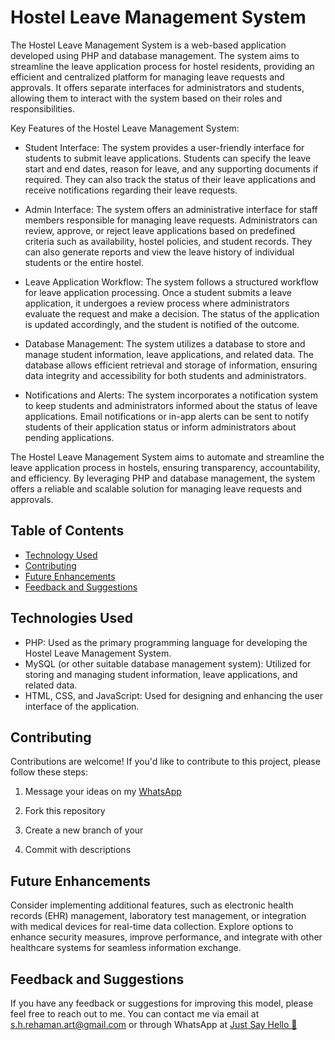 
#  Hostel Leave Management System

The Hostel Leave Management System is a web-based application developed using PHP and database management. The system aims to streamline the leave application process for hostel residents, providing an efficient and centralized platform for managing leave requests and approvals. It offers separate interfaces for administrators and students, allowing them to interact with the system based on their roles and responsibilities.

Key Features of the Hostel Leave Management System:

- Student Interface: The system provides a user-friendly interface for students to submit leave applications. Students can specify the leave start and end dates, reason for leave, and any supporting documents if required. They can also track the status of their leave applications and receive notifications regarding their leave requests.

- Admin Interface: The system offers an administrative interface for staff members responsible for managing leave requests. Administrators can review, approve, or reject leave applications based on predefined criteria such as availability, hostel policies, and student records. They can also generate reports and view the leave history of individual students or the entire hostel.

- Leave Application Workflow: The system follows a structured workflow for leave application processing. Once a student submits a leave application, it undergoes a review process where administrators evaluate the request and make a decision. The status of the application is updated accordingly, and the student is notified of the outcome.

- Database Management: The system utilizes a database to store and manage student information, leave applications, and related data. The database allows efficient retrieval and storage of information, ensuring data integrity and accessibility for both students and administrators.

- Notifications and Alerts: The system incorporates a notification system to keep students and administrators informed about the status of leave applications. Email notifications or in-app alerts can be sent to notify students of their application status or inform administrators about pending applications.

The Hostel Leave Management System aims to automate and streamline the leave application process in hostels, ensuring transparency, accountability, and efficiency. By leveraging PHP and database management, the system offers a reliable and scalable solution for managing leave requests and approvals.


## Table of Contents
- [Technology Used](#technologies)
- [Contributing](#contributing)
- [Future Enhancements](#future)
- [Feedback and Suggestions](#feedback-and-suggestions) 

## Technologies Used
- PHP: Used as the primary programming language for developing the Hostel Leave Management System.
- MySQL (or other suitable database management system): Utilized for storing and managing student information, leave applications, and related data.
- HTML, CSS, and JavaScript: Used for designing and enhancing the user interface of the application.

## Contributing

Contributions are welcome! If you'd like to contribute to this project, please follow these steps:

 1. Message your ideas on my [WhatsApp](https://api.whatsapp.com/send/?phone=919777795786&text=Hello%20Shaikh%20Habibur%20Rehaman,%20I%20get%20this%20no.%20from%20your%20Github%20&type=phone_number&app_absent=0)
 2. Fork this repository 

 3. Create a new branch of your 
 4. Commit with descriptions 


## Future Enhancements

Consider implementing additional features, such as electronic health records (EHR) management, laboratory test management, or integration with medical devices for real-time data collection. Explore options to enhance security measures, improve performance, and integrate with other healthcare systems for seamless information exchange.

## Feedback and Suggestions

If you have any feedback or suggestions for improving this model, please feel free to reach out to me. You can contact me via email at s.h.rehaman.art@gmail.com or through WhatsApp at [Just Say Hello 👋 ](https://api.whatsapp.com/send/?phone=919777795786&text=Hello%20Shaikh%20Habibur%20Rehaman,%20I%20get%20this%20no.%20from%20your%20Github%20&type=phone_number&app_absent=0)
